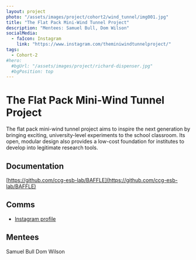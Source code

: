 ```yaml
---
layout: project
photo: "/assets/images/project/cohort2/wind_tunnel/img001.jpg"
title: "The Flat Pack Mini-Wind Tunnel Project"
description: "Mentees: Samuel Bull, Dom Wilson"
socialMedia:
  - faIcon: Instagram
    link: "https://www.instagram.com/theminiwindtunnelproject/"
tags:
  - Cohort-2
#hero:
  #bgUrl: "/assets/images/project/richard-dispenser.jpg"
  #bgPosition: top
---
```


# The Flat Pack Mini-Wind Tunnel Project

The flat pack mini-wind tunnel project aims to inspire the next generation by bringing exciting, university-level experiments to the school classroom. Its open, modular design also provides a low-cost foundation for institutes to develop into legitimate research tools.

## Documentation

[https://github.com/ccg-esb-lab/BAFFLE](https://github.com/ccg-esb-lab/BAFFLE)

## Comms

- [Instagram profile](https://www.instagram.com/theminiwindtunnelproject/)


## Mentees
Samuel Bull
Dom Wilson
